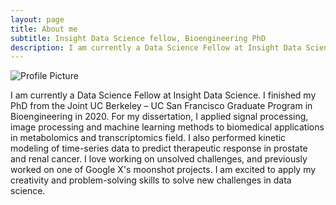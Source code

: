 ```yaml
---
layout: page
title: About me
subtitle: Insight Data Science fellow, Bioengineering PhD
description: I am currently a Data Science Fellow at Insight Data Science. I finished my PhD from the Joint UC Berkeley – UC San Francisco Graduate Program in Bioengineering in 2020. For my dissertation, I applied signal processing, image processing and machine learning methods to biomedical applications in metabolomics and transcriptomics field. I also performed kinetic modeling of time-series data to predict therapeutic response in prostate and renal cancer. I love working on unsolved challenges, and previously worked on one of Google X's moonshot projects. I am excited to apply my creativity and problem-solving skills to solve new challenges in data science.
---
```


![Profile Picture](/assets/img/headshot2.jpg)

I am currently a Data Science Fellow at Insight Data Science. I finished my PhD from the Joint UC Berkeley – UC San Francisco Graduate Program in Bioengineering in 2020. For my dissertation, I applied signal processing, image processing and machine learning methods to biomedical applications in metabolomics and transcriptomics field. I also performed kinetic modeling of time-series data to predict therapeutic response in prostate and renal cancer. I love working on unsolved challenges, and previously worked on one of Google X's moonshot projects. I am excited to apply my creativity and problem-solving skills to solve new challenges in data science.
